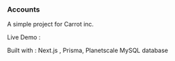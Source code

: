 ### Accounts

A simple project for Carrot inc.

Live Demo :

Built with : Next.js , Prisma, Planetscale MySQL database
